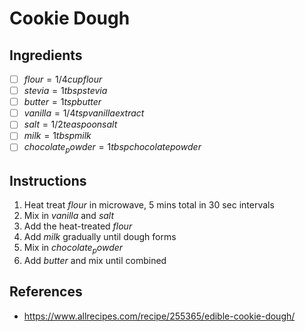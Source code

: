 # Cookie Dough

## Ingredients
- [ ] $flour = 1/4 cup flour$
- [ ] $stevia = 1tbsp stevia$
- [ ] $butter = 1tsp butter$
- [ ] $vanilla = 1/4 tsp vanilla extract$
- [ ] $salt = 1/2 teaspoon salt$
- [ ] $milk = 1 tbsp milk$
- [ ] $chocolate_powder = 1 tbsp chocolate powder$

## Instructions
1. Heat treat $flour$ in microwave, 5 mins total in 30 sec intervals
2. Mix in $vanilla$ and $salt$
3. Add the heat-treated $flour$
4. Add $milk$ gradually until dough forms
5. Mix in $chocolate_powder$
6. Add $butter$ and mix until combined

## References
- https://www.allrecipes.com/recipe/255365/edible-cookie-dough/